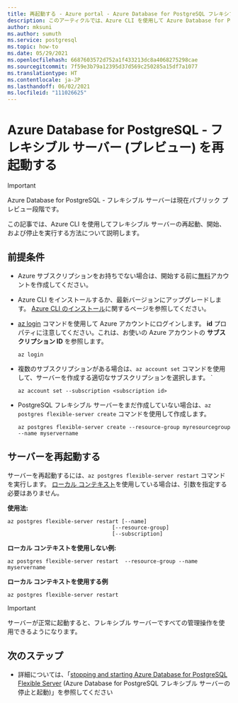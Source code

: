 ```yaml
---
title: 再起動する - Azure portal - Azure Database for PostgreSQL フレキシブル サーバー
description: このアーティクルでは、Azure CLI を使用して Azure Database for PostgreSQL で操作を再起動する方法について説明します。
author: mksuni
ms.author: sumuth
ms.service: postgresql
ms.topic: how-to
ms.date: 05/29/2021
ms.openlocfilehash: 6687603572d752a1f433213dc8a4068275298cae
ms.sourcegitcommit: 7f59e3b79a12395d37d569c250285a15df7a1077
ms.translationtype: HT
ms.contentlocale: ja-JP
ms.lasthandoff: 06/02/2021
ms.locfileid: "111026625"
---
```

# <a name="restart-an-azure-database-for-postgresql---flexible-server-preview"></a>Azure Database for PostgreSQL - フレキシブル サーバー (プレビュー) を再起動する

> [!IMPORTANT]
> Azure Database for PostgreSQL - フレキシブル サーバーは現在パブリック プレビュー段階です。

この記事では、Azure CLI を使用してフレキシブル サーバーの再起動、開始、および停止を実行する方法について説明します。

## <a name="prerequisites"></a>前提条件

- Azure サブスクリプションをお持ちでない場合は、開始する前に[無料](https://azure.microsoft.com/free/)アカウントを作成してください。
- Azure CLI をインストールするか、最新バージョンにアップグレードします。 [Azure CLI のインストール](/cli/azure/install-azure-cli)に関するページを参照してください。
-  [az login](/cli/azure/reference-index#az_login) コマンドを使用して Azure アカウントにログインします。 **id** プロパティに注意してください。これは、お使いの Azure アカウントの **サブスクリプション ID** を参照します。

    ```azurecli-interactive
    az login
    ````

- 複数のサブスクリプションがある場合は、```az account set``` コマンドを使用して、サーバーを作成する適切なサブスクリプションを選択します。
`
    ```azurecli
    az account set --subscription <subscription id>
    ```

- PostgreSQL フレキシブル サーバーをまだ作成していない場合は、```az postgres flexible-server create``` コマンドを使用して作成します。

    ```azurecli
    az postgres flexible-server create --resource-group myresourcegroup --name myservername
    ```

## <a name="restart-a-server"></a>サーバーを再起動する
サーバーを再起動するには、```az postgres flexible-server restart``` コマンドを実行します。 [ローカル コンテキスト](/cli/azure/config/param-persist)を使用している場合は、引数を指定する必要はありません。

**使用法:**
```azurecli
az postgres flexible-server restart [--name]
                                 [--resource-group]
                                 [--subscription]
```

**ローカル コンテキストを使用しない例:**
```azurecli
az postgres flexible-server restart  --resource-group --name myservername
```

**ローカル コンテキストを使用する例**
```azurecli
az postgres flexible-server restart
```

> [!IMPORTANT]
> サーバーが正常に起動すると、フレキシブル サーバーですべての管理操作を使用できるようになります。

## <a name="next-steps"></a>次のステップ
- 詳細については、「[stopping and starting Azure Database for PostgreSQL Flexible Server](./how-to-stop-start-server-cli.md) (Azure Database for PostgreSQL フレキシブル サーバーの停止と起動)」を参照してください


